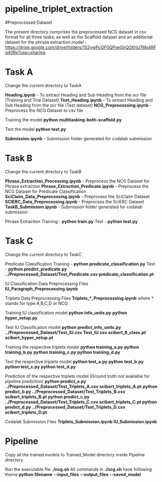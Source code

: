 # pipeline_triplet_extraction
#Preprocessed Dataset

The present directory comprises the preprocessed NCG dataset in csv format for all three tasks, as well as the Scaffold dataset and an additional dataset for the phrase extraction model : https://drive.google.com/drive/folders/1S2ywPcOF0QPxeGlrQ0XhU7Ms4RFq40Rs?usp=sharing.

# Task A

Change the current directory to TaskA

**Heading.ipynb** - To extract Heading and Sub Heading from the ocr file (Training and Trial Dataset)
**Test_Heading.ipynb** - To extract Heading and Sub Heading from the ocr file (Test dataset)
**NCG_Preprocessing.ipynb** - Preprocess the NCG Dataset to csv file

Training the model
**python multitasking-both-scaffold.py**

Test the model
**python test.py**

**Submission.ipynb** - Submission folder generated for codalab submission

# Task B

Change the current directory to TaskB

**Phrase_Extraction_Processing.ipynb** - Preprocess the NCG Dataset for Phrase extraction
**Phrase_Extraction_Predicate.ipynb** - Preprocess the NCG Dataset for Predicate Classification
**SciClaim_Data_Preprocessing.ipynb** - Preprocess the SciClaim Dataset
**SCIERC_Data_Preprocessing.ipynb** - Preprocess the SciERC Dataset
**TaskB_Submission.ipynb** - Submission folder generated for codalab submission

Phrase Extraction
Training - **python train.py**
Test - **python test.py**

# Task C

Change the current directory to TaskC

Predicate Classification 
Training - **python predicate_classification.py**
Test - **python predict_predicate.py ../Preprocessed_Dataset/Test_Predicate.csv predicate_classification.pt**

IU Classification Data Preprocessing Files
**IU_Paragraph_Preprocessing.ipynb**

Triplets Data Preprocessing Files
**Triplets_*_Preprocessing.ipynb** where * stands for type A,B,C,D or NCG

Training IU classification model
**python info_units.py**
**python hyper_setup.py**

Test IU Classification model
**python predict_info_units.py ../Preprocessed_Dataset/Test_IU.csv Test_IU.csv scibert_8_class.pt scibert_hyper_setup.pt**


Training the respective triplets model
**python training_a.py**
**python training_b.py**
**python training_c.py**
**python training_d.py**


Test the respective triplets model
**python test_a.py**
**python test_b.py**
**python test_c.py** 
**python test_d.py**

Prediction of the respective triplets model (Ground truth not available for pipeline prediction)
**python predict_a.py ../Preprocessed_Dataset/Test_Triplets_A.csv scibert_triplets_A.pt**
**python predict_b.py ../Preprocessed_Dataset/Test_Triplets_B.csv scibert_triplets_B.pt**
**python predict_c.py ../Preprocessed_Dataset/Test_Triplets_C.csv scibert_triplets_C.pt**
**python predict_d.py ../Preprocessed_Dataset/Test_Triplets_D.csv scibert_triplets_D.pt**

Codalab Submission Files
**Triplets_Submission.ipynb** 
**IU_Submission.ipynb**


# Pipeline

Copy all the trained models to Trained_Model directory inside Pipeline directory

Run the executable file
**./ncg.sh**
All commands in **./ncg.sh** have following theme
**python filename --input_files --output_files --saved_model**

